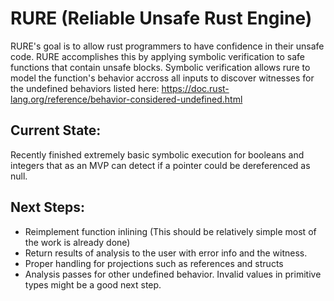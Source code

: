 # RURE (Reliable Unsafe Rust Engine)

RURE's goal is to allow rust programmers to have confidence in their unsafe code. RURE accomplishes this by applying symbolic verification to safe functions that contain unsafe blocks. Symbolic verification allows rure to model the function's behavior accross all inputs to discover witnesses for the undefined behaviors listed here: https://doc.rust-lang.org/reference/behavior-considered-undefined.html

## Current State:
Recently finished extremely basic symbolic execution for booleans and integers that as an MVP can detect if a pointer could be dereferenced as null.

## Next Steps:
* Reimplement function inlining (This should be relatively simple most of the work is already done)
* Return results of analysis to the user with error info and the witness.
* Proper handling for projections such as references and structs
* Analysis passes for other undefined behavior. Invalid values in primitive types might be a good next step. 
